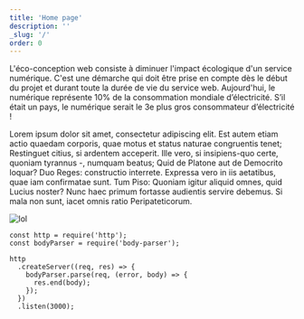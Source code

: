 ```yaml
---
title: 'Home page'
description: ''
_slug: '/'
order: 0
---
```


<block-home
title="Une démarche éco-conception web" img-src="eco-conception-web.jpg" cta-label="Découvrir notre démarche" cta-target="/"> L'éco-conception web consiste à diminuer l'impact écologique d'un service numérique. C'est une démarche qui doit être prise en compte dès le début du projet et durant toute la durée de vie du service web.
Aujourd'hui, le numérique représente 10% de la consommation mondiale d’électricité.
S’il était un pays, le numérique serait le 3e plus gros consommateur d’électricité !</block-home>

Lorem ipsum dolor sit amet, consectetur adipiscing elit. Est autem etiam actio quaedam corporis, quae motus et status naturae congruentis tenet; Restinguet citius, si ardentem acceperit. Ille vero, si insipiens-quo certe, quoniam tyrannus -, numquam beatus; Quid de Platone aut de Democrito loquar? Duo Reges: constructio interrete. Expressa vero in iis aetatibus, quae iam confirmatae sunt. Tum Piso: Quoniam igitur aliquid omnes, quid Lucius noster? Nunc haec primum fortasse audientis servire debemus. Si mala non sunt, iacet omnis ratio Peripateticorum.

![lol](20160816_095755_resized.jpg)

```js{1,3-5}[server.js]
const http = require('http');
const bodyParser = require('body-parser');

http
  .createServer((req, res) => {
    bodyParser.parse(req, (error, body) => {
      res.end(body);
    });
  })
  .listen(3000);
```

